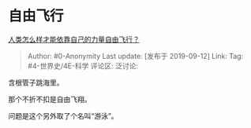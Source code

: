 # 自由飞行
[人类怎么样才能依靠自己的力量自由飞行？](https://www.zhihu.com/question/344694446/answer/821225310)

> Author: #0-Anonymity
> Last update: [发布于 2019-09-12]
> Link:
> Tag: #4-世界史/4E-科学
> 评论区:
> 泛讨论:

含根管子跳海里。

那个不折不扣是自由飞翔。

问题是这个另外取了个名叫“游泳”。

